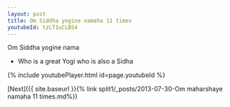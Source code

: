 ```yaml
---
layout: post
title: Om Siddha yogine namaha 11 times
youtubeId: tzLT1uCLBS4
---
```

 
 
Om Siddha yogine nama 
 
 -  Who is a great Yogi who is also a Sidha 
 
  
 
  
 
 
 
 
 
 


{% include youtubePlayer.html id=page.youtubeId %}
 
[Next]({{ site.baseurl }}{% link  split1/_posts/2013-07-30-Om maharshaye namaha 11 times.md%})
 
